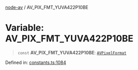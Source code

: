 [node-av](../globals.md) / AV\_PIX\_FMT\_YUVA422P10BE

# Variable: AV\_PIX\_FMT\_YUVA422P10BE

> `const` **AV\_PIX\_FMT\_YUVA422P10BE**: [`AVPixelFormat`](../type-aliases/AVPixelFormat.md)

Defined in: [constants.ts:1084](https://github.com/seydx/av/blob/f8631fc881b394300b1479f511d55cf1c370a87f/src/constants/constants.ts#L1084)

